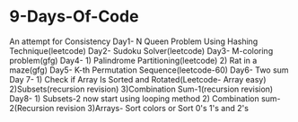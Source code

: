 # 9-Days-Of-Code
An attempt for Consistency
Day1- N Queen Problem Using Hashing Technique(leetcode)
Day2- Sudoku Solver(leetcode)
Day3- M-coloring problem(gfg)
Day4- 1) Palindrome Partitioning(leetcode)
      2) Rat in a maze(gfg)
Day5- K-th Permutation Sequence(leetcode-60)
Day6- Two sum
Day 7- 1) Check if Array Is Sorted and Rotated(Leetcode- Array easy)
       2)Subsets(recursion revision)
       3)Combination Sum-1(recursion revision)
Day8- 1) Subsets-2 now start using looping method
      2) Combination sum-2(Recursion revision
      3)Arrays- Sort colors or Sort 0's 1's and 2's

